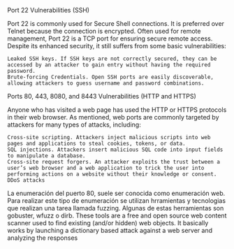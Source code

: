 







Port 22 Vulnerabilities (SSH)

Port 22 is commonly used for Secure Shell connections. It is preferred over Telnet because the connection is encrypted. Often used for remote management, Port 22 is a TCP port for ensuring secure remote access. Despite its enhanced security, it still suffers from some basic vulnerabilities:

    Leaked SSH keys. If SSH keys are not correctly secured, they can be accessed by an attacker to gain entry without having the required password.
    Brute-forcing Credentials. Open SSH ports are easily discoverable, allowing attackers to guess username and password combinations.


Ports 80, 443, 8080, and 8443 Vulnerabilities (HTTP and HTTPS)

Anyone who has visited a web page has used the HTTP or HTTPS protocols in their web browser. As mentioned, web ports are commonly targeted by attackers for many types of attacks, including:

    Cross-site scripting. Attackers inject malicious scripts into web pages and applications to steal cookies, tokens, or data.
    SQL injections. Attackers insert malicious SQL code into input fields to manipulate a database.
    Cross-site request forgers. An attacker exploits the trust between a user’s web browser and a web application to trick the user into performing actions on a website without their knowledge or consent.
    DDoS attacks

La enumeración del puerto 80, suele ser conocida como enumeración web. Para realizar este tipo de enumeración se utilizan hrramientas y tecnologias que realizan una tarea llamada fuzzing.
Algunas de estas herramientas son gobuster, wfuzz o dirb.
These tools are a free and open source web content scanner used to find existing (and/or hidden) web objects. It basically works by launching a dictionary based attack against a web server and analyzing the responses
